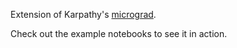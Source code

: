 Extension of Karpathy's [micrograd](https://github.com/karpathy/micrograd). 

Check out the example notebooks to see it in action.
